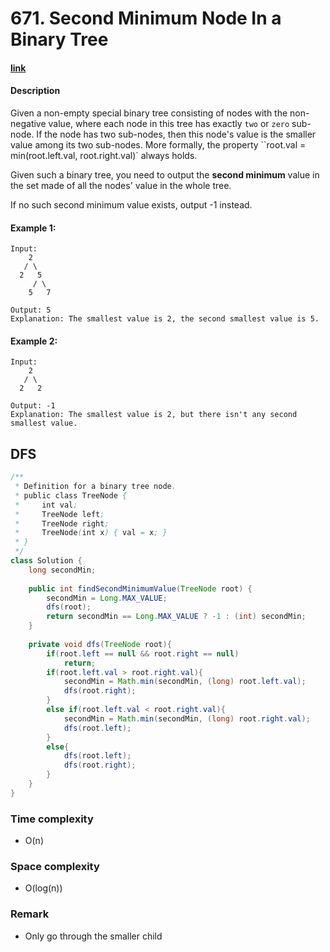 # 671. Second Minimum Node In a Binary Tree

#### [link](https://leetcode.com/problems/second-minimum-node-in-a-binary-tree/) 

#### Description
Given a non-empty special binary tree consisting of nodes with the non-negative value, where each node in this tree has exactly `two` or `zero` sub-node. If the node has two sub-nodes, then this node's value is the smaller value among its two sub-nodes. More formally, the property ``root.val = min(root.left.val, root.right.val)` always holds.

Given such a binary tree, you need to output the **second minimum** value in the set made of all the nodes' value in the whole tree.

If no such second minimum value exists, output -1 instead.

#### Example 1:
```
Input: 
    2
   / \
  2   5
     / \
    5   7

Output: 5
Explanation: The smallest value is 2, the second smallest value is 5.
```
#### Example 2:
```
Input: 
    2
   / \
  2   2

Output: -1
Explanation: The smallest value is 2, but there isn't any second smallest value.
```

## DFS
```java
/**
 * Definition for a binary tree node.
 * public class TreeNode {
 *     int val;
 *     TreeNode left;
 *     TreeNode right;
 *     TreeNode(int x) { val = x; }
 * }
 */
class Solution {
    long secondMin;
    
    public int findSecondMinimumValue(TreeNode root) {
        secondMin = Long.MAX_VALUE;
        dfs(root);
        return secondMin == Long.MAX_VALUE ? -1 : (int) secondMin;
    }
    
    private void dfs(TreeNode root){
        if(root.left == null && root.right == null)
            return;
        if(root.left.val > root.right.val){
            secondMin = Math.min(secondMin, (long) root.left.val);
            dfs(root.right);
        }
        else if(root.left.val < root.right.val){
            secondMin = Math.min(secondMin, (long) root.right.val);
            dfs(root.left);
        }
        else{
            dfs(root.left);
            dfs(root.right);
        }
    }
}
```

### Time complexity
* O(n)
### Space complexity
* O(log(n))
### Remark
* Only go through the smaller child